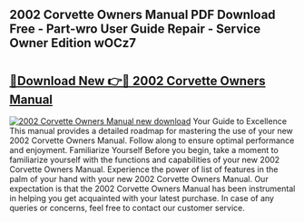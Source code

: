 ## 2002 Corvette Owners Manual PDF Download Free - Part-wro User Guide Repair - Service Owner Edition wOCz7

# <h2><a href="http://bc27556.oget.top/?id=2002+Corvette+Owners+Manual">🔗Download New 👉🔴 2002 Corvette Owners Manual</a></h2>

[![2002 Corvette Owners Manual new download](https://i.imgur.com/5g1atiW.png)](http://bc27556.oget.top/?id=2002+Corvette+Owners+Manual)
Your Guide to Excellence This manual provides a detailed roadmap for mastering the use of your new 2002 Corvette Owners Manual. Follow along to ensure optimal performance and enjoyment. Familiarize Yourself Before you begin, take a moment to familiarize yourself with the functions and capabilities of your new 2002 Corvette Owners Manual. Experience the power of list of features in the palm of your hand with your new 2002 Corvette Owners Manual. Our expectation is that the 2002 Corvette Owners Manual has been instrumental in helping you get acquainted with your latest purchase. In case of any queries or concerns, feel free to contact our customer service.
